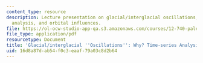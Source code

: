 ```yaml
---
content_type: resource
description: Lecture presentation on glacial/interglacial oscillations, Fourier time-series
  analysis, and orbital influences.
file: https://ol-ocw-studio-app-qa.s3.amazonaws.com/courses/12-740-paleoceanography-spring-2008/16d8a87dab54f0c3eaaf79a03c8d2b64_lec06.pdf
file_type: application/pdf
resourcetype: Document
title: 'Glacial/interglacial ''Oscillations'': Why? Time-series Analysis'
uid: 16d8a87d-ab54-f0c3-eaaf-79a03c8d2b64
---
```

